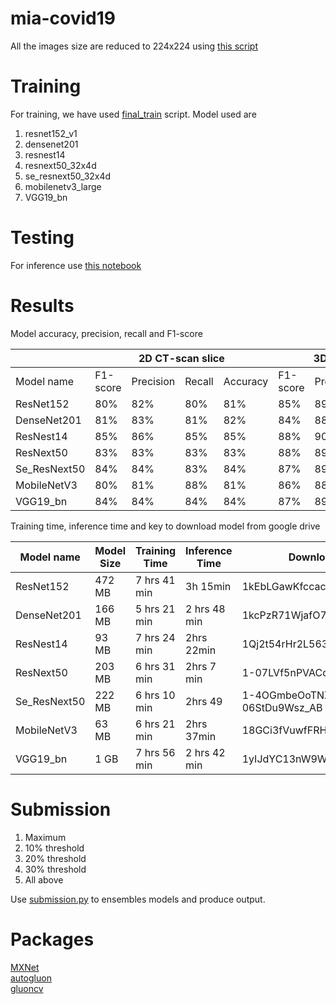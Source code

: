 # mia-covid19

All the images size are reduced to 224x224 using [this script](https://github.com/talhaanwarch/mia-covid19/blob/main/resize_script.py)  
# Training 
For training, we have used [final_train](https://github.com/talhaanwarch/mia-covid19/blob/main/final_train.ipynb) script.
Model used are 
1. resnet152_v1
2. densenet201 
3. resnest14
4. resnext50_32x4d
5. se_resnext50_32x4d
6. mobilenetv3_large
7. VGG19_bn		

# Testing
For inference use [this notebook](https://github.com/talhaanwarch/mia-covid19/blob/main/final-inference.ipynb)  

# Results
Model accuracy, precision, recall and F1-score
<table><thead><tr><th></th><th colspan="4">2D CT-scan slice</th><th colspan="4">3D Volumetric Image </th></tr></thead><tbody><tr><td>Model name</td><td>F1-score</td><td>Precision</td><td>Recall</td><td>Accuracy</td><td>F1-score</td><td>Precision</td><td>Recall</td><td>Accuracy</td></tr><tr><td>ResNet152</td><td>80%</td><td>82%</td><td>80%</td><td>81%</td><td>85%</td><td>89%</td><td>85%</td><td>86%</td></tr><tr><td>DenseNet201</td><td>81%</td><td>83%</td><td>81%</td><td>82%</td><td>84%</td><td>88%</td><td>84%</td><td>86%</td></tr><tr><td>ResNest14</td><td>85%</td><td>86%</td><td>85%</td><td>85%</td><td>88%</td><td>90%</td><td>88%</td><td>89%</td></tr><tr><td>ResNext50</td><td>83%</td><td>83%</td><td>83%</td><td>83%</td><td>88%</td><td>89%</td><td>89%</td><td>88%</td></tr><tr><td>Se_ResNext50</td><td>84%</td><td>84%</td><td>83%</td><td>84%</td><td>87%</td><td>89%</td><td>87%</td><td>88%</td></tr><tr><td>MobileNetV3</td><td>80%</td><td>81%</td><td>88%</td><td>81%</td><td>86%</td><td>88%</td><td>86%</td><td>87%</td></tr><tr><td>VGG19_bn</td><td>84%</td><td>84%</td><td>84%</td><td>84%</td><td>87%</td><td>89%</td><td>87%</td><td>88%</td></tr></tbody></table>

Training time, inference time and key to download model from google drive
<table><thead><tr><th>Model name</th><th>Model Size</th><th>Training Time</th><th>Inference Time</th><th>Download key (gdown)</th></tr></thead><tbody><tr><td>ResNet152</td><td>472 MB</td><td>7 hrs 41 min</td><td>3h 15min</td><td>1kEbLGawKfccacR1EcbwVJGFct8I1v0gl</td></tr><tr><td>DenseNet201</td><td>166 MB</td><td>5 hrs 21 min</td><td>2 hrs 48 min</td><td>1kcPzR71WjafO7GGWPHdb5ahfHamLtBaT</td></tr><tr><td>ResNest14</td><td>93 MB</td><td>7 hrs 24 min</td><td>2hrs 22min</td><td>1Qj2t54rHr2L563DPUgOB1ysfoudSC1b9</td></tr><tr><td>ResNext50</td><td>203 MB</td><td>6 hrs 31 min</td><td>2hrs 7 min</td><td>1-07LVf5nPVACqnxMzL39LjFZ83Xodint</td></tr><tr><td>Se_ResNext50</td><td>222 MB</td><td>6 hrs 10 min</td><td>2hrs 49</td><td>1-4OGmbeOoTNZKM6itK-06StDu9Wsz_AB</td></tr><tr><td>MobileNetV3</td><td>63 MB</td><td>6 hrs 21 min</td><td>2hrs 37min</td><td>18GCi3fVuwfFRHs4EOhXvb-rqZpByahf-</td></tr><tr><td>VGG19_bn</td><td>1 GB</td><td>7 hrs 56 min</td><td>2 hrs 42 min</td><td>1yIJdYC13nW9Wou3aPlNSSE9R-_8aCZfz</td></tr></tbody></table>

# Submission
1. Maximum 
2. 10% threshold
3. 20% threshold
4. 30% threshold
5. All above

Use [submission.py](https://github.com/talhaanwarch/mia-covid19/blob/main/submission.py) to ensembles models and produce output. 

# Packages
[MXNet](https://pypi.org/project/mxnet/1.8.0.post0/)  
[autogluon](https://pypi.org/project/autogluon/0.2.1b20210621/)  
[gluoncv](https://pypi.org/project/gluoncv/0.11.0b20210612/)  
